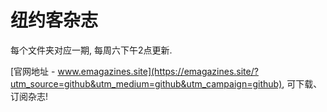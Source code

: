 # 纽约客杂志

每个文件夹对应一期, 每周六下午2点更新.

 [官网地址 - www.emagazines.site](https://emagazines.site/?utm_source=github&utm_medium=github&utm_campaign=github), 可下载、订阅杂志!

